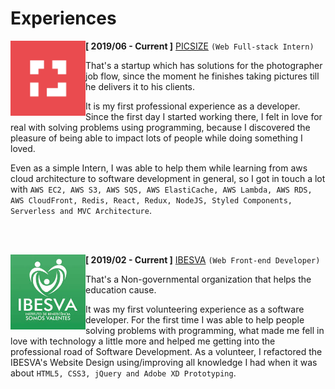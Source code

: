 # Experiences

<img src="assets/experiences/picsize.jpg" href="picsize.com.br" align="left" width="120">

**[ 2019/06 - Current ]** [PICSIZE](https://picsize.com.br) ``(Web Full-stack Intern)``

That's a startup which has solutions for the photographer job flow, since the moment he finishes taking pictures till he delivers it to his clients. 

It is my first professional experience as a developer. Since the first day I started working there, I felt in love for real with solving problems using programming, because I discovered the pleasure of being able to impact lots of people while doing something I loved.

Even as a simple Intern, I was able to help them while learning from aws cloud architecture to software development in general, so I got in touch a lot with `AWS EC2, AWS S3, AWS SQS, AWS ElastiCache, AWS Lambda, AWS RDS, AWS CloudFront, Redis, React, Redux, NodeJS, Styled Components, Serverless and MVC Architecture`.

<br></br>

<img src="assets/experiences/ibesva.jpeg" align="left" width="120">

**[ 2019/02 - Current ]** [IBESVA](https://ibesva.netlify.com) ``(Web Front-end Developer)``

That's a Non-governmental organization that helps the education cause.

It was my first volunteering experience as a software developer. For the first time I was able to help people solving problems with programming, what made me fell in love with technology a little more and helped me getting into the professional road of Software Development. As a volunteer, I refactored the IBESVA's Website Design using/improving all knowledge I had when it was about `HTML5, CSS3, jQuery and Adobe XD Prototyping`.